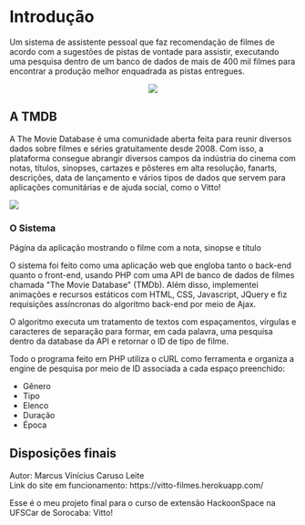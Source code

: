 <h1>Introdução</h1>

Um sistema de assistente pessoal que faz recomendação de filmes de acordo com a sugestões de pistas de vontade para assistir, executando uma pesquisa dentro de um banco de dados de mais de 400 mil filmes para encontrar a produção melhor enquadrada as pistas entregues.

<p align="center">
<img src="https://i.imgur.com/Lh8uPYU.png"></img>
</p>

<h2>A TMDB</h2>

A The Movie Database é uma comunidade aberta feita para reunir diversos dados sobre filmes e séries gratuitamente desde 2008. Com isso, a plataforma consegue abrangir diversos campos da indústria do cinema com notas, títulos, sinopses, cartazes e pôsteres em alta resolução, fanarts, descrições, data de lançamento e vários tipos de dados que servem para aplicações comunitárias e de ajuda social, como o Vitto!

<img src="https://i.imgur.com/3yahHHq.png"></img>

<h3>O Sistema</h3>

Página da aplicação mostrando o filme com a nota, sinopse e título

O sistema foi feito como uma aplicação web que engloba tanto o back-end quanto o front-end, usando PHP com uma API de banco de dados de filmes chamada "The Movie Database" (TMDb). Além disso, implementei animações e recursos estáticos com HTML, CSS, Javascript, JQuery e fiz requisições assíncronas do algoritmo back-end por meio de Ajax.

O algoritmo executa um tratamento de textos com espaçamentos, vírgulas e caracteres de separação para formar, em cada palavra, uma pesquisa dentro da database da API e retornar o ID de tipo de filme.

Todo o programa feito em PHP utiliza o cURL como ferramenta e organiza a engine de pesquisa por meio de ID associada a cada espaço preenchido:

<ul>
    <li>Gênero</li>
    <li>Tipo</li>
    <li>Elenco</li>
    <li>Duração</li>
    <li>Época</li>
</ul>

<h2>Disposições finais</h2>
Autor: Marcus Vinícius Caruso Leite<br>
Link do site em funcionamento: https://vitto-filmes.herokuapp.com/

Esse é o meu projeto final para o curso de extensão HackoonSpace na UFSCar de Sorocaba: Vitto!
